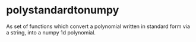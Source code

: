 # polystandardtonumpy
As set of functions which convert a polynomial written in standard form via a string, into a numpy 1d polynomial.
